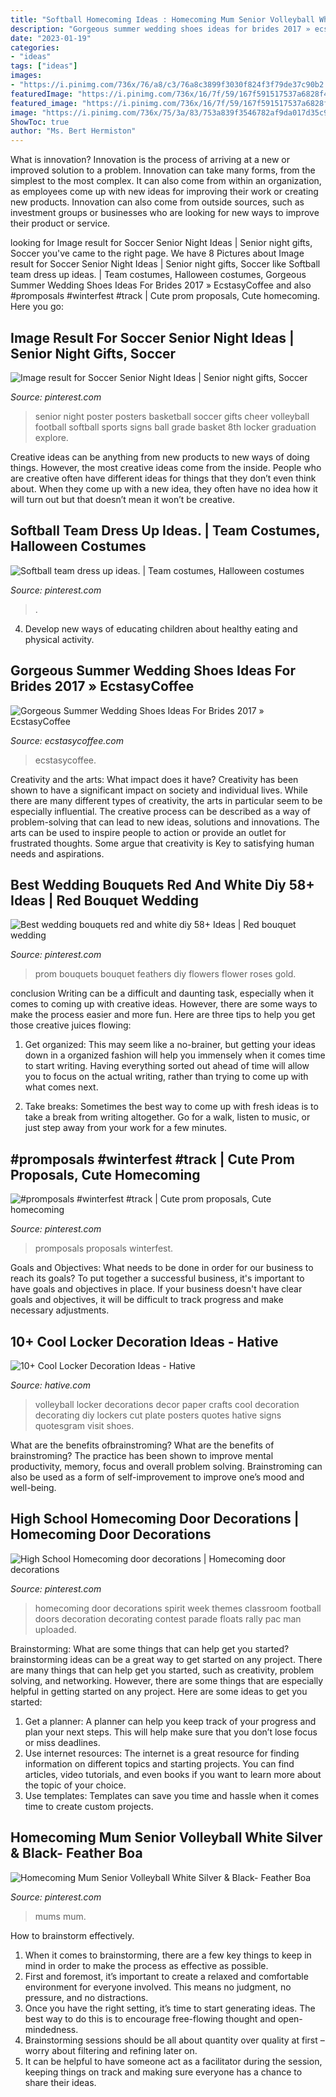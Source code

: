 ```yaml
---
title: "Softball Homecoming Ideas : Homecoming Mum Senior Volleyball White Silver &amp; Black- Feather Boa"
description: "Gorgeous summer wedding shoes ideas for brides 2017 » ecstasycoffee"
date: "2023-01-19"
categories:
- "ideas"
tags: ["ideas"]
images:
- "https://i.pinimg.com/736x/76/a8/c3/76a8c3899f3030f824f3f79de37c90b2.jpg"
featuredImage: "https://i.pinimg.com/736x/16/7f/59/167f591517537a6828f4d6ddb07867d6--dance-proposal-proposal-ideas.jpg"
featured_image: "https://i.pinimg.com/736x/16/7f/59/167f591517537a6828f4d6ddb07867d6--dance-proposal-proposal-ideas.jpg"
image: "https://i.pinimg.com/736x/75/3a/83/753a839f3546782af9da017d35c970c7.jpg"
ShowToc: true
author: "Ms. Bert Hermiston"
---
```



What is innovation?
Innovation is the process of arriving at a new or improved solution to a problem. Innovation can take many forms, from the simplest to the most complex. It can also come from within an organization, as employees come up with new ideas for improving their work or creating new products. Innovation can also come from outside sources, such as investment groups or businesses who are looking for new ways to improve their product or service.

	

		
looking for Image result for Soccer Senior Night Ideas | Senior night gifts, Soccer you've came to the right page. We have 8 Pictures about Image result for Soccer Senior Night Ideas | Senior night gifts, Soccer like Softball team dress up ideas. | Team costumes, Halloween costumes, Gorgeous Summer Wedding Shoes Ideas For Brides 2017 » EcstasyCoffee and also #promposals #winterfest #track | Cute prom proposals, Cute homecoming. Here you go:
		
    
## Image Result For Soccer Senior Night Ideas | Senior Night Gifts, Soccer

<img loading=lazy src="https://i.pinimg.com/736x/b5/e8/a7/b5e8a75d44d17547ff08c2ad9d506033.jpg" onerror="this.onerror=null;this.src='https://tse2.mm.bing.net/th?id=OIP.V7W5SrX_JsxGVc5AYldNBgAAAA&amp;pid=15.1';" alt="Image result for Soccer Senior Night Ideas | Senior night gifts, Soccer">

_Source: pinterest.com_

>senior night poster posters basketball soccer gifts cheer volleyball football softball sports signs ball grade basket 8th locker graduation explore. 

	

Creative ideas can be anything from new products to new ways of doing things. However, the most creative ideas come from the inside. People who are creative often have different ideas for things that they don’t even think about. When they come up with a new idea, they often have no idea how it will turn out but that doesn’t mean it won’t be creative.

    
## Softball Team Dress Up Ideas. | Team Costumes, Halloween Costumes

<img loading=lazy src="https://i.pinimg.com/736x/32/bf/5e/32bf5ea963accde05412ede9a248188f.jpg" onerror="this.onerror=null;this.src='https://tse1.mm.bing.net/th?id=OIP.aoaPasxdW7gRnXUnFsYcHAHaJ3&amp;pid=15.1';" alt="Softball team dress up ideas. | Team costumes, Halloween costumes">

_Source: pinterest.com_

>. 

	

4. Develop new ways of educating children about healthy eating and physical activity.

    
## Gorgeous Summer Wedding Shoes Ideas For Brides 2017 » EcstasyCoffee

<img loading=lazy src="https://i1.wp.com/www.ecstasycoffee.com/wp-content/uploads/2017/02/Ivory-wedding-shoes.jpg?resize=554%2C831&amp;ssl=1" onerror="this.onerror=null;this.src='https://tse3.mm.bing.net/th?id=OIP.kjcY9pI4ObtxFh7GDCdp8AHaLH&amp;pid=15.1';" alt="Gorgeous Summer Wedding Shoes Ideas For Brides 2017 » EcstasyCoffee">

_Source: ecstasycoffee.com_

>ecstasycoffee. 

	

Creativity and the arts: What impact does it have?
Creativity has been shown to have a significant impact on society and individual lives. While there are many different types of creativity, the arts in particular seem to be especially influential. The creative process can be described as a way of problem-solving that can lead to new ideas, solutions and innovations. The arts can be used to inspire people to action or provide an outlet for frustrated thoughts. Some argue that creativity is Key to satisfying human needs and aspirations.

    
## Best Wedding Bouquets Red And White Diy 58+ Ideas | Red Bouquet Wedding

<img loading=lazy src="https://i.pinimg.com/736x/76/a8/c3/76a8c3899f3030f824f3f79de37c90b2.jpg" onerror="this.onerror=null;this.src='https://tse2.mm.bing.net/th?id=OIP.ZiuX4jw4agqixpCsDmvh0QAAAA&amp;pid=15.1';" alt="Best wedding bouquets red and white diy 58+ Ideas | Red bouquet wedding">

_Source: pinterest.com_

>prom bouquets bouquet feathers diy flowers flower roses gold. 

	

conclusion
Writing can be a difficult and daunting task, especially when it comes to coming up with creative ideas. However, there are some ways to make the process easier and more fun. Here are three tips to help you get those creative juices flowing:
1. Get organized: This may seem like a no-brainer, but getting your ideas down in a organized fashion will help you immensely when it comes time to start writing. Having everything sorted out ahead of time will allow you to focus on the actual writing, rather than trying to come up with what comes next.

2. Take breaks: Sometimes the best way to come up with fresh ideas is to take a break from writing altogether. Go for a walk, listen to music, or just step away from your work for a few minutes.

    
## #promposals #winterfest #track | Cute Prom Proposals, Cute Homecoming

<img loading=lazy src="https://i.pinimg.com/736x/16/7f/59/167f591517537a6828f4d6ddb07867d6--dance-proposal-proposal-ideas.jpg" onerror="this.onerror=null;this.src='https://tse3.mm.bing.net/th?id=OIP.3Fn1IiFbKGk1WGX5qJb32gHaJ3&amp;pid=15.1';" alt="#promposals #winterfest #track | Cute prom proposals, Cute homecoming">

_Source: pinterest.com_

>promposals proposals winterfest. 

	

Goals and Objectives: What needs to be done in order for our business to reach its goals?
To put together a successful business, it's important to have goals and objectives in place. If your business doesn't have clear goals and objectives, it will be difficult to track progress and make necessary adjustments.

    
## 10+ Cool Locker Decoration Ideas - Hative

<img loading=lazy src="https://hative.com/wp-content/uploads/2014/05/locker-decoration/11-volleyball-paper-plate.jpg" onerror="this.onerror=null;this.src='https://tse4.mm.bing.net/th?id=OIP.eI4xj-5LXGFXkkrms-jhvAHaNK&amp;pid=15.1';" alt="10+ Cool Locker Decoration Ideas - Hative">

_Source: hative.com_

>volleyball locker decorations decor paper crafts cool decoration decorating diy lockers cut plate posters quotes hative signs quotesgram visit shoes. 

	

What are the benefits ofbrainstroming?
What are the benefits of brainstroming? The practice has been shown to improve mental productivity, memory, focus and overall problem solving. Brainstroming can also be used as a form of self-improvement to improve one’s mood and well-being.

    
## High School Homecoming Door Decorations | Homecoming Door Decorations

<img loading=lazy src="https://i.pinimg.com/736x/76/52/46/765246b8a8063e23a493ce49ed1cea9b--high-school-homecoming-homecoming-ideas.jpg" onerror="this.onerror=null;this.src='https://tse4.mm.bing.net/th?id=OIP.3Lsqaq4hf9jDn5kvrvF7KAHaHa&amp;pid=15.1';" alt="High School Homecoming door decorations | Homecoming door decorations">

_Source: pinterest.com_

>homecoming door decorations spirit week themes classroom football doors decoration decorating contest parade floats rally pac man uploaded. 

	

Brainstorming: What are some things that can help get you started?
brainstorming ideas can be a great way to get started on any project. There are many things that can help get you started, such as creativity, problem solving, and networking. However, there are some things that are especially helpful in getting started on any project. Here are some ideas to get you started:  
1. Get a planner: A planner can help you keep track of your progress and plan your next steps. This will help make sure that you don’t lose focus or miss deadlines. 
2. Use internet resources: The internet is a great resource for finding information on different topics and starting projects. You can find articles, video tutorials, and even books if you want to learn more about the topic of your choice. 
3. Use templates: Templates can save you time and hassle when it comes time to create custom projects.

    
## Homecoming Mum Senior Volleyball White Silver &amp; Black- Feather Boa

<img loading=lazy src="https://i.pinimg.com/736x/75/3a/83/753a839f3546782af9da017d35c970c7.jpg" onerror="this.onerror=null;this.src='https://tse3.mm.bing.net/th?id=OIP.vVeVjO3R_qAhdHyX_pku2QHaQ0&amp;pid=15.1';" alt="Homecoming Mum Senior Volleyball White Silver &amp; Black- Feather Boa">

_Source: pinterest.com_

>mums mum. 

	

How to brainstorm effectively.
1. When it comes to brainstorming, there are a few key things to keep in mind in order to make the process as effective as possible. 
2. First and foremost, it’s important to create a relaxed and comfortable environment for everyone involved. This means no judgment, no pressure, and no distractions. 
3. Once you have the right setting, it’s time to start generating ideas. The best way to do this is to encourage free-flowing thought and open-mindedness. 
4. Brainstorming sessions should be all about quantity over quality at first – worry about filtering and refining later on. 
5. It can be helpful to have someone act as a facilitator during the session, keeping things on track and making sure everyone has a chance to share their ideas. 

